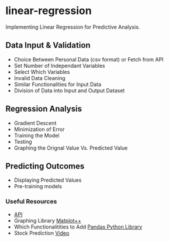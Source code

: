 # linear-regression
Implementing Linear Regression for Predictive Analysis. 

## Data Input & Validation
- Choice Between Personal Data (csv format) or Fetch from API
- Set Number of Independant Variables
- Select Which Variables
- Invalid Data Cleaning
- Similar Functionalities for Input Data
- Division of Data into Input and Output Dataset

## Regression Analysis
- Gradient Descent 
- Minimization of Error
- Training the Model
- Testing
- Graphing the Orignal Value Vs. Predicted Value

## Predicting Outcomes
- Displaying Predicted Values
- Pre-training models 

### Useful Resources
- [API](https://polygon.io/)
- Graphing Library [Matplot++](https://alandefreitas.github.io/matplotplusplus/)
- Which Functionalitities to Add [Pandas Python Library](https://pandas.pydata.org/docs/user_guide/index.html)
- Stock Prediction [Video](https://youtu.be/vuKfuDJQUJk?si=BGrvdMNus1WS_UvA)
